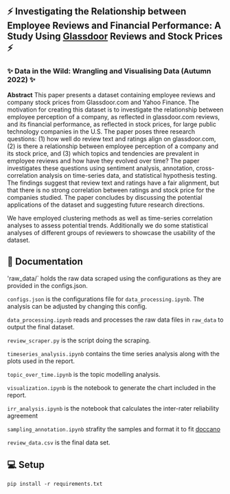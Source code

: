 ## ⚡ Investigating the Relationship between Employee Reviews and Financial Performance: A Study Using [Glassdoor](www.glassdoor.com) Reviews and Stock Prices ⚡
### ✨ Data in the Wild: Wrangling and Visualising Data (Autumn 2022) ✨

**Abstract**
This paper presents a dataset containing employee reviews and company stock prices from Glassdoor.com and Yahoo Finance. The motivation for creating this dataset is to investigate the relationship between employee perception of a company, as reflected in glassdoor.com reviews, and its financial performance, as reflected in stock prices, for large public technology companies in the U.S. The paper poses three research questions: (1) how well do review text and ratings align on glassdoor.com, (2) is there a relationship between employee perception of a company and its stock price, and (3) which topics and tendencies are prevalent in employee reviews and how have they evolved over time? The paper investigates these questions using sentiment analysis, annotation, cross-correlation analysis on time-series data, and statistical hypothesis testing. The findings suggest that review text and ratings have a fair alignment, but that there is no strong correlation between ratings and stock price for the companies studied. The paper concludes by discussing the potential applications of the dataset and suggesting future research directions.

We have employed clustering methods as well as time-series correlation analyses to assess potential trends. Additionally we do some statistical analyses of different groups of reviewers to showcase the usability of the dataset.

## 📖 Documentation

'raw_data/` holds the raw data scraped using the configurations as they are provided in the configs.json.

`configs.json` is the configurations file for `data_processing.ipynb`. The analysis can be adjusted by changing this config.

`data_processing.ipynb` reads and processes the raw data files in `raw_data` to output the final dataset.

`review_scraper.py` is the script doing the scraping.

`timeseries_analysis.ipynb` contains the time series analysis along with the plots used in the report.

`topic_over_time.ipynb` is the topic modelling analysis.

`visualization.ipynb` is the notebook to generate the chart included in the report.

`irr_analysis.ipynb` is the notebook that calculates the inter-rater reliability agreement

`sampling_annotation.ipynb` strafity the samples and format it to fit [doccano](https://github.com/doccano/doccano)

`review_data.csv` is the final data set.

## 💻 Setup

`pip install -r requirements.txt`
